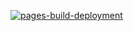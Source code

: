 [![pages-build-deployment](https://github.com/Estima01/k6-charge/actions/workflows/pages/pages-build-deployment/badge.svg?branch=main&event=page_build)](https://github.com/Estima01/k6-charge/actions/workflows/pages/pages-build-deployment)
